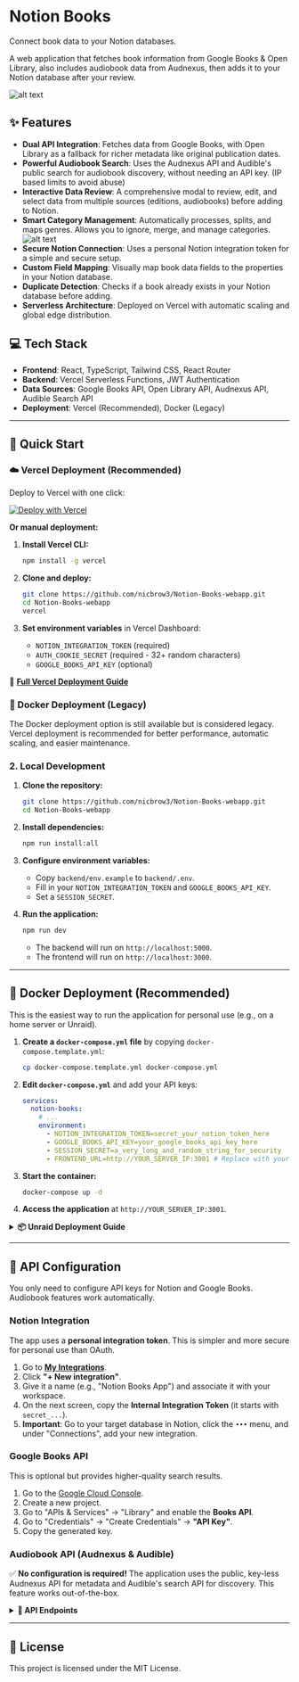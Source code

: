 # Notion Books

Connect book data to your Notion databases.

A web application that fetches book information from Google Books & Open Library, also includes audiobook data from Audnexus, then adds it to your Notion database after your review.

![alt text](screenshots/BookDetails.png)

## ✨ Features

-   **Dual API Integration**: Fetches data from Google Books, with Open Library as a fallback for richer metadata like original publication dates.
-   **Powerful Audiobook Search**: Uses the Audnexus API and Audible's public search for audiobook discovery, without needing an API key. (IP based limits to avoid abuse)
-   **Interactive Data Review**: A comprehensive modal to review, edit, and select data from multiple sources (editions, audiobooks) before adding to Notion.
-   **Smart Category Management**: Automatically processes, splits, and maps genres. Allows you to ignore, merge, and manage categories.
![alt text](screenshots/CategoriesModal.png)
-   **Secure Notion Connection**: Uses a personal Notion integration token for a simple and secure setup.
-   **Custom Field Mapping**: Visually map book data fields to the properties in your Notion database.
-   **Duplicate Detection**: Checks if a book already exists in your Notion database before adding.
-   **Serverless Architecture**: Deployed on Vercel with automatic scaling and global edge distribution.

## 💻 Tech Stack

-   **Frontend**: React, TypeScript, Tailwind CSS, React Router
-   **Backend**: Vercel Serverless Functions, JWT Authentication
-   **Data Sources**: Google Books API, Open Library API, Audnexus API, Audible Search API
-   **Deployment**: Vercel (Recommended), Docker (Legacy)

---

## 🚀 Quick Start

### ☁️ Vercel Deployment (Recommended)

Deploy to Vercel with one click:

[![Deploy with Vercel](https://vercel.com/button)](https://vercel.com/new/clone?repository-url=https%3A%2F%2Fgithub.com%2Fnicbrow3%2FNotion-Books-webapp)

**Or manual deployment:**

1. **Install Vercel CLI:**
   ```bash
   npm install -g vercel
   ```

2. **Clone and deploy:**
   ```bash
   git clone https://github.com/nicbrow3/Notion-Books-webapp.git
   cd Notion-Books-webapp
   vercel
   ```

3. **Set environment variables** in Vercel Dashboard:
   - `NOTION_INTEGRATION_TOKEN` (required)
   - `AUTH_COOKIE_SECRET` (required - 32+ random characters)
   - `GOOGLE_BOOKS_API_KEY` (optional)

📖 **[Full Vercel Deployment Guide](VERCEL_DEPLOYMENT.md)**

### 🐳 Docker Deployment (Legacy)

The Docker deployment option is still available but is considered legacy. Vercel deployment is recommended for better performance, automatic scaling, and easier maintenance.

### 2. Local Development

1.  **Clone the repository:**
    ```bash
    git clone https://github.com/nicbrow3/Notion-Books-webapp.git
    cd Notion-Books-webapp
    ```

2.  **Install dependencies:**
    ```bash
    npm run install:all
    ```

3.  **Configure environment variables:**
    -   Copy `backend/env.example` to `backend/.env`.
    -   Fill in your `NOTION_INTEGRATION_TOKEN` and `GOOGLE_BOOKS_API_KEY`.
    -   Set a `SESSION_SECRET`.

4.  **Run the application:**
    ```bash
    npm run dev
    ```
    -   The backend will run on `http://localhost:5000`.
    -   The frontend will run on `http://localhost:3000`.

---

## 🐳 Docker Deployment (Recommended)

This is the easiest way to run the application for personal use (e.g., on a home server or Unraid).

1.  **Create a `docker-compose.yml` file** by copying `docker-compose.template.yml`:
    ```bash
    cp docker-compose.template.yml docker-compose.yml
    ```

2.  **Edit `docker-compose.yml`** and add your API keys:
    ```yaml
    services:
      notion-books:
        # ...
        environment:
          - NOTION_INTEGRATION_TOKEN=secret_your_notion_token_here
          - GOOGLE_BOOKS_API_KEY=your_google_books_api_key_here
          - SESSION_SECRET=a_very_long_and_random_string_for_security
          - FRONTEND_URL=http://YOUR_SERVER_IP:3001 # Replace with your server's IP
    ```

3.  **Start the container:**
    ```bash
    docker-compose up -d
    ```

4.  **Access the application** at `http://YOUR_SERVER_IP:3001`.

<details>
<summary><strong>📦 Unraid Deployment Guide</strong></summary>

1.  **Install Docker Compose Manager**: If not already installed, get it from the "Apps" tab in Unraid.
2.  **Create a New Stack**:
    -   Go to the Docker tab and click "Add Container".
    -   Switch to the "Compose" view.
    -   **Name the stack**: `notion-books`.
3.  **Paste and Edit Compose File**:
    -   Copy the contents of `docker-compose.template.yml` into the compose editor.
    -   Update the `environment` section with your actual API keys and server IP address.
4.  **Start the Stack**: Click "Start" to pull the image and run the container.
5.  **Access**: The app will be available at the IP and port you configured (e.g., `http://192.168.1.10:3001`).

</details>

---

## 🔑 API Configuration

You only need to configure API keys for Notion and Google Books. Audiobook features work automatically.

### Notion Integration

The app uses a **personal integration token**. This is simpler and more secure for personal use than OAuth.

1.  Go to **[My Integrations](https://www.notion.so/my-integrations)**.
2.  Click **"+ New integration"**.
3.  Give it a name (e.g., "Notion Books App") and associate it with your workspace.
4.  On the next screen, copy the **Internal Integration Token** (it starts with `secret_...`).
5.  **Important**: Go to your target database in Notion, click the `•••` menu, and under "Connections", add your new integration.

### Google Books API

This is optional but provides higher-quality search results.

1.  Go to the [Google Cloud Console](https://console.cloud.google.com/).
2.  Create a new project.
3.  Go to "APIs & Services" -> "Library" and enable the **Books API**.
4.  Go to "Credentials" -> "Create Credentials" -> **"API Key"**.
5.  Copy the generated key.

### Audiobook API (Audnexus & Audible)

✅ **No configuration is required!** The application uses the public, key-less Audnexus API for metadata and Audible's search API for discovery. This feature works out-of-the-box.

<details>
<summary><strong>🔌 API Endpoints</strong></summary>

-   `GET /health` - Health check endpoint.
-   `POST /auth/setup` - Set up the Notion connection.
-   `GET /auth/status` - Check authentication status.
-   `POST /auth/logout` - Log out.
-   `GET /api/books/search` - Search for books.
-   `GET /api/books/suggestions` - Get search suggestions.
-   `GET /api/books/editions/:workKey` - Get book editions from Open Library.
-   `GET /api/books/audiobook-search/:title/:author` - Search for audiobook matches.
-   `GET /api/books/audiobook/:asin` - Get full data for a selected audiobook.
-   `GET /api/notion/databases` - List available Notion databases.
-   `GET /api/notion/database/:id/properties` - Get properties for a specific database.
-   `POST /api/notion/pages/book` - Create a new book page in Notion.
-   `PATCH /api/notion/pages/:pageId/book` - Update an existing book page.

</details>

---

## 📄 License

This project is licensed under the MIT License.